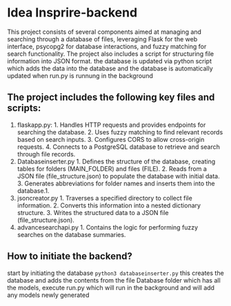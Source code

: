 # Idea Insprire-backend
This project consists of several components aimed at managing and searching through a database of files, leveraging Flask for the web interface, psycopg2 for database interactions, and fuzzy matching for search functionality. The project also includes a script for structuring file information into JSON format.
the database is updated via python script which adds the data into the database and the database is automatically updated when run.py is runnung in the background

## The project includes the following key files and scripts:
1. flaskapp.py:
                           1. Handles HTTP requests and provides endpoints for searching the database.
                           2.  Uses fuzzy matching to find relevant records based on search inputs.
                           3. Configures CORS to allow cross-origin requests.
                           4. Connects to a PostgreSQL database to retrieve and search through file records.
3. Databaseinserter.py
                          1. Defines the structure of the database, creating tables for folders (MAIN_FOLDER) and files (FILE).
                          2. Reads from a JSON file (file_structure.json) to populate the database with initial data.
                          3. Generates abbreviations for folder names and inserts them into the database.1.
4. jsoncreator.py
                          1. Traverses a specified directory to collect file information.
                          2. Converts this information into a nested dictionary structure.
                          3. Writes the structured data to a JSON file (file_structure.json).
5. advancesearchapi.py
                           1. Contains the logic for performing fuzzy searches on the database summaries.

## How to initiate the backend?
start by initiating the database 
    ``` python3 databaseinserter.py ```  this creates the database and adds the contents from the file Database folder which has all the models, execute run.py which will run in the background and will add any models newly generated 
